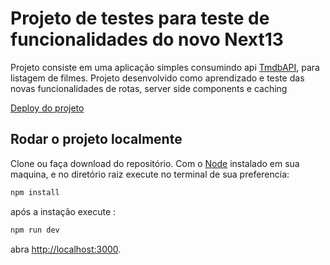 # Projeto de testes para teste de funcionalidades do novo Next13


Projeto consiste em uma aplicação simples consumindo api [TmdbAPI](https://developers.themoviedb.org/), para listagem de filmes. Projeto desenvolvido como aprendizado  e teste das novas funcionalidades de rotas, server side components e caching

[Deploy do projeto](https://movie-catalog-murex.vercel.app/)


## Rodar o projeto localmente

Clone ou faça download do repositório. Com o [Node](https://nodejs.org/en) instalado em sua maquina, e
no diretório raiz execute no terminal de sua preferencia: 

```bash
npm install 
``` 
após a instação execute :

```bash
npm run dev

```

abra [http://localhost:3000](http://localhost:3000).



